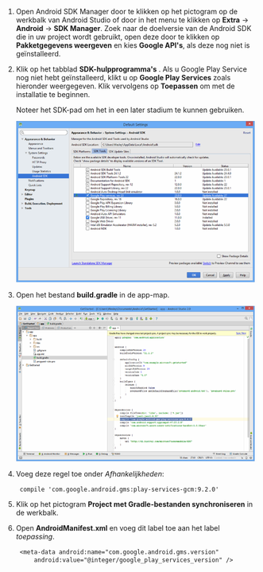 1. Open Android SDK Manager door te klikken op het pictogram op de werkbalk van Android Studio of door in het menu te klikken op **Extra** -> **Android** -> **SDK Manager**. Zoek naar de doelversie van de Android SDK die in uw project wordt gebruikt, open deze door te klikken op **Pakketgegevens weergeven** en kies **Google API's**, als deze nog niet is geïnstalleerd.

2. Klik op het tabblad **SDK-hulpprogramma's** . Als u Google Play Service nog niet hebt geïnstalleerd, klikt u op **Google Play Services** zoals hieronder weergegeven. Klik vervolgens op **Toepassen** om met de installatie te beginnen. 
 
    Noteer het SDK-pad om het in een later stadium te kunnen gebruiken. 

    ![](./media/notification-hubs-android-studio-add-google-play-services/notification-hubs-android-studio-sdk-manager.png)


3. Open het bestand **build.gradle** in de app-map.

    ![](./media/notification-hubs-android-studio-add-google-play-services/notification-hubs-android-studio-add-google-play-dependency.png)

4. Voeg deze regel toe onder *Afhankelijkheden*: 

        compile 'com.google.android.gms:play-services-gcm:9.2.0'

5. Klik op het pictogram **Project met Gradle-bestanden synchroniseren** in de werkbalk.

6. Open **AndroidManifest.xml** en voeg dit label toe aan het label *toepassing*.

        <meta-data android:name="com.google.android.gms.version"
            android:value="@integer/google_play_services_version" />
 






<!--HONumber=Sep16_HO3-->


